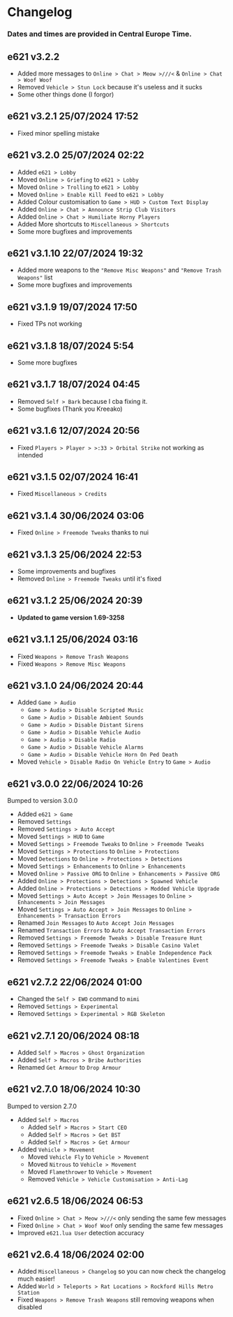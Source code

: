 # Changelog

### Dates and times are provided in Central Europe Time.

## **e621 v3.2.2**

- Added more messages to `Online > Chat > Meow >///<` & `Online > Chat > Woof Woof`
- Removed `Vehicle > Stun Lock` because it's useless and it sucks
- Some other things done (I forgor)

## **e621 v3.2.1** 25/07/2024 17:52

- Fixed minor spelling mistake

## **e621 v3.2.0** 25/07/2024 02:22

- Added `e621 > Lobby`
- Moved `Online > Griefing` to `e621 > Lobby`
- Moved `Online > Trolling` to `e621 > Lobby`
- Moved `Online > Enable Kill Feed` to `e621 > Lobby`
- Added Colour customisation to `Game > HUD > Custom Text Display`
- Added `Online > Chat > Announce Strip Club Visitors`
- Added `Online > Chat > Humiliate Horny Players`
- Added More shortcuts to `Miscellaneous > Shortcuts`
- Some more bugfixes and improvements

## **e621 v3.1.10** 22/07/2024 19:32

- Added more weapons to the `"Remove Misc Weapons"` and `"Remove Trash Weapons"` list
- Some more bugfixes and improvements

## **e621 v3.1.9** 19/07/2024 17:50

- Fixed TPs not working

## **e621 v3.1.8** 18/07/2024 5:54

- Some more bugfixes

## **e621 v3.1.7** 18/07/2024 04:45

- Removed `Self > Bark` because I cba fixing it.
- Some bugfixes (Thank you Kreeako)

## **e621 v3.1.6** 12/07/2024 20:56

- Fixed `Players > Player > >:33 > Orbital Strike` not working as intended

## **e621 v3.1.5** 02/07/2024 16:41

- Fixed `Miscellaneous > Credits`

## **e621 v3.1.4** 30/06/2024 03:06

- Fixed `Online > Freemode Tweaks` thanks to nui

## **e621 v3.1.3** 25/06/2024 22:53

- Some improvements and bugfixes
- Removed `Online > Freemode Tweaks` until it's fixed

## **e621 v3.1.2** 25/06/2024 20:39

- **Updated to game version 1.69-3258**

## **e621 v3.1.1** 25/06/2024 03:16

- Fixed `Weapons > Remove Trash Weapons`
- Fixed `Weapons > Remove Misc Weapons`

## **e621 v3.1.0** 24/06/2024 20:44

- Added `Game > Audio`
    - `Game > Audio > Disable Scripted Music`
    - `Game > Audio > Disable Ambient Sounds`
    - `Game > Audio > Disable Distant Sirens`
    - `Game > Audio > Disable Vehicle Audio`
    - `Game > Audio > Disable Radio`
    - `Game > Audio > Disable Vehicle Alarms`
    - `Game > Audio > Disable Vehicle Horn On Ped Death`
- Moved `Vehicle > Disable Radio On Vehicle Entry` to `Game > Audio`

## **e621 v3.0.0** 22/06/2024 10:26

Bumped to version 3.0.0
- Added `e621 > Game`
- Removed `Settings`
- Removed `Settings > Auto Accept`
- Moved `Settings > HUD` to `Game`
- Moved `Settings > Freemode Tweaks` to `Online > Freemode Tweaks`
- Moved `Settings > Protections` to `Online > Protections`
- Moved `Detections` to `Online > Protections > Detections`
- Moved `Settings > Enhancements` to `Online > Enhancements`
- Moved `Online > Passive ORG` to `Online > Enhancements > Passive ORG`
- Added `Online > Protections > Detections > Spawned Vehicle`
- Added `Online > Protections > Detections > Modded Vehicle Upgrade`
- Moved `Settings > Auto Accept > Join Messages` to `Online > Enhancements > Join Messages` 
- Moved `Settings > Auto Accept > Join Messages` to `Online > Enhancements > Transaction Errors` 
- Renamed `Join Messages` to `Auto Accept Join Messages`
- Renamed `Transaction Errors` to `Auto Accept Transaction Errors`
- Removed `Settings > Freemode Tweaks > Disable Treasure Hunt`
- Removed `Settings > Freemode Tweaks > Disable Casino Valet`
- Removed `Settings > Freemode Tweaks > Enable Independence Pack`
- Removed `Settings > Freemode Tweaks > Enable Valentines Event`

## **e621 v2.7.2** 22/06/2024 01:00

- Changed the `Self > EWO` command to `mimi`
- Removed `Settings > Experimental`
- Removed `Settings > Experimental > RGB Skeleton`

## **e621 v2.7.1** 20/06/2024 08:18

- Added `Self > Macros > Ghost Organization`
- Added `Self > Macros > Bribe Authorities`
- Renamed `Get Armour` to `Drop Armour`

## **e621 v2.7.0** 18/06/2024 10:30

Bumped to version 2.7.0
- Added `Self > Macros`
    - Added `Self > Macros > Start CEO`
    - Added `Self > Macros > Get BST`
    - Added `Self > Macros > Get Armour`
- Added `Vehicle > Movement`
    - Moved `Vehicle Fly` to `Vehicle > Movement`
    - Moved `Nitrous` to `Vehicle > Movement`
    - Moved `Flamethrower` to `Vehicle > Movement`
    - Removed `Vehicle > Vehicle Customisation > Anti-Lag`

## **e621 v2.6.5** 18/06/2024 06:53

- Fixed `Online > Chat > Meow >///<` only sending the same few messages
- Fixed `Online > Chat > Woof Woof` only sending the same few messages
- Improved `e621.lua User` detection accuracy

## **e621 v2.6.4** 18/06/2024 02:00

- Added `Miscellaneous > Changelog` so you can now check the changelog much easier!
- Added `World > Teleports > Rat Locations > Rockford Hills Metro Station`
- Fixed `Weapons > Remove Trash Weapons` still removing weapons when disabled
